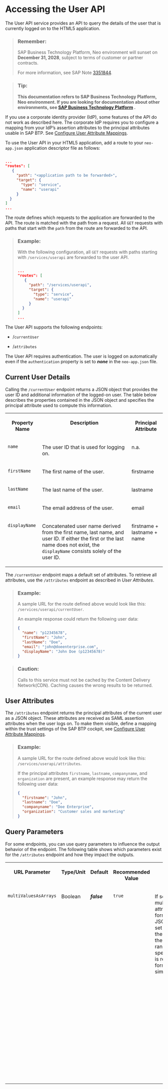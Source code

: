 <!-- loio1de599bf722446849d2b2e10132df42a -->

# Accessing the User API

The User API service provides an API to query the details of the user that is currently logged on to the HTML5 application.

> ### Remember:  
> SAP Business Technology Platform, Neo environment will sunset on **December 31, 2028**, subject to terms of customer or partner contracts.
> 
> For more information, see SAP Note [3351844](https://me.sap.com/notes/3351844).

> ### Tip:  
> **This documentation refers to SAP Business Technology Platform, Neo environment. If you are looking for documentation about other environments, see [SAP Business Technology Platform](https://help.sap.com/docs/btp/sap-business-technology-platform/sap-business-technology-platform?version=Cloud) .**



If you use a corporate identity provider \(IdP\), some features of the API do not work as described here. The corporate IdP requires you to configure a mapping from your IdP’s assertion attributes to the principal attributes usable in SAP BTP. See [Configure User Attribute Mappings](../60-security-neo/application-identity-provider-dc61853.md#loiob6cfc4bb4bff4ace90afc71b0962fcb5__configure_attributes).



To use the User API in your HTML5 application, add a route to your `neo-app.json` application descriptor file as follows:

```json

...
"routes": [
   {
     "path": "<application path to be forwarded>", 
     "target": {
       "type": "service",
       "name": "userapi"
     }
  }
]
...
```

The route defines which requests to the application are forwarded to the API. The route is matched with the path from a request. All `GET` requests with paths that start with the `path` from the route are forwarded to the API.

> ### Example:  
> With the following configuration, all `GET` requests with paths starting with `/services/userapi` are forwarded to the user API.
> 
> ```json
> 
> ...
> "routes": [
>    {
>      "path": "/services/userapi", 
>      "target": {
>        "type": "service",
>        "name": "userapi"
>      }
>   }
> ]
> ...
> ```

The User API supports the following endpoints:

-   /`currentUser`

-   /`attributes`


The User API requires authentication. The user is logged on automatically even if the `authentication` property is set to ***none*** in the `neo-app.json` file.



## Current User Details

Calling the `/currentUser` endpoint returns a JSON object that provides the user ID and additional information of the logged-on user. The table below describes the properties contained in the JSON object and specifies the principal attribute used to compute this information.


<table>
<tr>
<th valign="top">

Property Name

</th>
<th valign="top">

Description

</th>
<th valign="top">

Principal Attribute

</th>
</tr>
<tr>
<td valign="top">

`name` 

</td>
<td valign="top">

The user ID that is used for logging on.

</td>
<td valign="top">

n.a.

</td>
</tr>
<tr>
<td valign="top">

`firstName` 

</td>
<td valign="top">

The first name of the user.

</td>
<td valign="top">

firstname

</td>
</tr>
<tr>
<td valign="top">

`lastName` 

</td>
<td valign="top">

The last name of the user.

</td>
<td valign="top">

lastname

</td>
</tr>
<tr>
<td valign="top">

`email` 

</td>
<td valign="top">

The email address of the user.

</td>
<td valign="top">

email

</td>
</tr>
<tr>
<td valign="top">

`displayName` 

</td>
<td valign="top">

Concatenated user name derived from the first name, last name, and user ID. If either the first or the last name does not exist, the `displayName` consists solely of the user ID.

</td>
<td valign="top">

firstname + lastname + name

</td>
</tr>
</table>

The `/currentUser` endpoint maps a default set of attributes. To retrieve all attributes, use the `/attributes` endpoint as described in *User Attributes*.

> ### Example:  
> A sample URL for the route defined above would look like this: `/services/userapi/currentUser`.
> 
> An example response could return the following user data:
> 
> ```json
> {
>   "name": "p12345678",
>   "firstName": "John",
>   "lastName": "Doe",
>   "email": "john@doeenterprise.com",
>   "displayName": "John Doe (p12345678)"
> }
> 
> ```

> ### Caution:  
> Calls to this service must not be cached by the Content Delivery Network\(CDN\). Caching causes the wrong results to be returned.



## User Attributes

The `/attributes` endpoint returns the principal attributes of the current user as a JSON object. These attributes are received as SAML assertion attributes when the user logs on. To make them visible, define a mapping within the trust settings of the SAP BTP cockpit, see [Configure User Attribute Mappings](../60-security-neo/application-identity-provider-dc61853.md#loiob6cfc4bb4bff4ace90afc71b0962fcb5__configure_attributes).

> ### Example:  
> A sample URL for the route defined above would look like this: `/services/userapi/attributes`.
> 
> If the principal attributes `firstname`, `lastname`, `companyname`, and `organization` are present, an example response may return the following user data:
> 
> ```json
> {
>   "firstname": "John",
>   "lastname": "Doe",
>   "companyname": "Doe Enterprise",
>   "organization": "Customer sales and marketing"
> }
> 
> ```



## Query Parameters

For some endpoints, you can use query parameters to influence the output behavior of the endpoint. The following table shows which parameters exist for the `/attributes` endpoint and how they impact the outputs.


<table>
<tr>
<th valign="top">

URL Parameter

</th>
<th valign="top">

Type/Unit

</th>
<th valign="top">

Default

</th>
<th valign="top">

Recommended Value

</th>
<th valign="top">

Behavior

</th>
</tr>
<tr>
<td valign="top">

`multiValuesAsArrays` 

</td>
<td valign="top">

Boolean

</td>
<td valign="top">

***false*** 

</td>
<td valign="top">

`true`

</td>
<td valign="top">

If set to `true`, multivalued attributes are formatted as JSON arrays. If set to `false`, only the first value of the entire value range of the specific attribute is returned and formatted as a simple string.

> ### Note:  
> If set to `true` for an attribute that is not multivalued, then the value of the attribute is formatted as a simple string and not a JSON array.



</td>
</tr>
</table>

